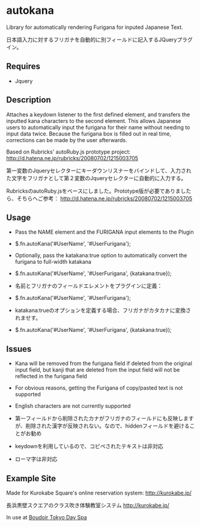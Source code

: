 ﻿autokana
========

Library for automatically rendering Furigana for inputed Japanese Text.

日本語入力に対するフリガナを自動的に別フィールドに記入するJQueryプラグイン。

Requires
-------------------------------------------------

* Jquery

Description
-------------------------------------------------

Attaches a keydown listener to the first defined element, and transfers the inputted kana characters to the second element.
This allows Japanese users to automatically input the furigana for their name without needing to input data twice. Because the furigana box is filled out in real time, corrections can be made by the user afterwards.

Based on Rubricks' autoRuby.js prototype project: http://d.hatena.ne.jp/rubricks/20080702/1215003705

第一変数のJqueryセレクターにキーダウンリスナーをバインドして、入力された文字をフリガナとして第２変数のJqueryセレクターに自動的に入力する。

RubricksのautoRuby.jsをベースにしました。Prototype版が必要でありましたら、そちらへご参考：
http://d.hatena.ne.jp/rubricks/20080702/1215003705


Usage
-------------------------------------------------

* Pass the NAME element and the FURIGANA input elements to the Plugin
* $.fn.autoKana('#UserName', '#UserFurigana');
* Optionally, pass the katakana:true option to automatically convert the furigana to full-width katakana
* $.fn.autoKana('#UserName', '#UserFurigana', {katakana:true});

* 名前とフリガナのフィールドエレメントをプラグインに定義：
* $.fn.autoKana('#UserName', '#UserFurigana');
* katakana:trueのオプションを定義する場合、フリガナがカタカナに変換されませす。
* $.fn.autoKana('#UserName', '#UserFurigana', {katakana:true});

Issues
-------------------------------------------------

* Kana will be removed from the furigana field if deleted from the original input field, but kanji that are deleted from the input field will not be reflected in the furigana field
* For obvious reasons, getting the Furigana of copy/pasted text is not supported
* English characters are not currently supported

* 第一フィールドから削除されたカナがフリガナのフィールドにも反映しますが、削除された漢字が反映されない。なので、hiddenフィールドを避けることがお勧め
* keydownを利用しているので、コピペされたテキストは非対応
* ローマ字は非対応

Example Site
-------------------------------------------------

Made for Kurokabe Square's online reservation system:
http://kurokabe.jp/

長浜黒壁スクエアのクラス吹き体験教室システム
http://kurokabe.jp/

In use at [Boudoir Tokyo Day Spa](http://www.boudoirtokyo.com/jp/)
